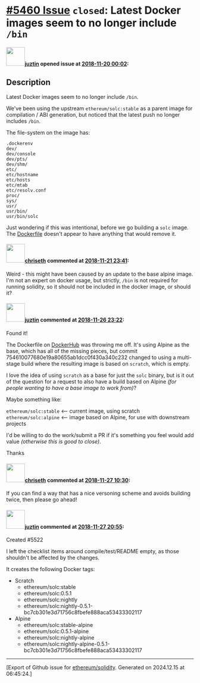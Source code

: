 # [\#5460 Issue](https://github.com/ethereum/solidity/issues/5460) `closed`: Latest Docker images seem to no longer include `/bin`

#### <img src="https://avatars.githubusercontent.com/u/868061?v=4" width="50">[juztin](https://github.com/juztin) opened issue at [2018-11-20 00:02](https://github.com/ethereum/solidity/issues/5460):

## Description

Latest Docker images seem to no longer include `/bin`.

We've been using the upstream `ethereum/solc:stable` as a parent image for compilation / ABI generation, but noticed that the latest push no longer includes `/bin`. 

The file-system on the image has:

```
.dockerenv
dev/
dev/console
dev/pts/
dev/shm/
etc/
etc/hostname
etc/hosts
etc/mtab
etc/resolv.conf
proc/
sys/
usr/
usr/bin/
usr/bin/solc
```

Just wondering if this was intentional, before we go building a `solc` image. The [Dockerfile](https://hub.docker.com/r/ethereum/solc/~/dockerfile/) doesn't appear to have anything that would remove it.

#### <img src="https://avatars.githubusercontent.com/u/9073706?v=4" width="50">[chriseth](https://github.com/chriseth) commented at [2018-11-21 23:41](https://github.com/ethereum/solidity/issues/5460#issuecomment-440851260):

Weird - this might have been caused by an update to the base alpine image. I'm not an expert on docker usage, but strictly, `/bin` is not required for running solidity, so it should not be included in the docker image, or should it?

#### <img src="https://avatars.githubusercontent.com/u/868061?v=4" width="50">[juztin](https://github.com/juztin) commented at [2018-11-26 23:22](https://github.com/ethereum/solidity/issues/5460#issuecomment-441838628):

Found it!

The Dockerfile on [DockerHub](https://github.com/ethereum/solidity/blob/3b1741909c7472b892695260b0b8c59a53c2183e/scripts/Dockerfile) was throwing me off. It's using Alpine as the base, which has all of the missing pieces, but commit 754610077680e19a80655ab1dcc0f430a340c232 changed to using a multi-stage build where the resulting image is based on `scratch`, which is empty.

I love the idea of using `scratch` as a base for just the `solc` binary, but is it out of the question for a request to also have a build based on Alpine _(for people wanting to have a base image to work from)_?

Maybe something like:

`ethereum/solc:stable`  <-- current image, using scratch  
`ethereum/solc:alpine`  <-- image based on Alpine, for use with downstream projects

I'd be willing to do the work/submit a PR if it's something you feel would add value _(otherwise this is good to close)_.

Thanks

#### <img src="https://avatars.githubusercontent.com/u/9073706?v=4" width="50">[chriseth](https://github.com/chriseth) commented at [2018-11-27 10:30](https://github.com/ethereum/solidity/issues/5460#issuecomment-442008569):

If you can find a way that has a nice versoning scheme and avoids building twice, then please go ahead!

#### <img src="https://avatars.githubusercontent.com/u/868061?v=4" width="50">[juztin](https://github.com/juztin) commented at [2018-11-27 20:55](https://github.com/ethereum/solidity/issues/5460#issuecomment-442213548):

Created #5522 

I left the checklist items around compile/test/README empty, as those shouldn't be affected by the changes.

It creates the following Docker tags:

 - Scratch
    - ethereum/solc:stable
    - ethereum/solc:0.5.1
    - ethereum/solc:nightly
    - ethereum/solc:nightly-0.5.1-bc7cb301e3d71756c8fbefe888aca53433302117
 - Alpine
    - ethereum/solc:stable-alpine
    - ethereum/solc:0.5.1-alpine
    - ethereum/solc:nightly-alpine
    - ethereum/solc:nightly-alpine-0.5.1-bc7cb301e3d71756c8fbefe888aca53433302117


-------------------------------------------------------------------------------



[Export of Github issue for [ethereum/solidity](https://github.com/ethereum/solidity). Generated on 2024.12.15 at 06:45:24.]
